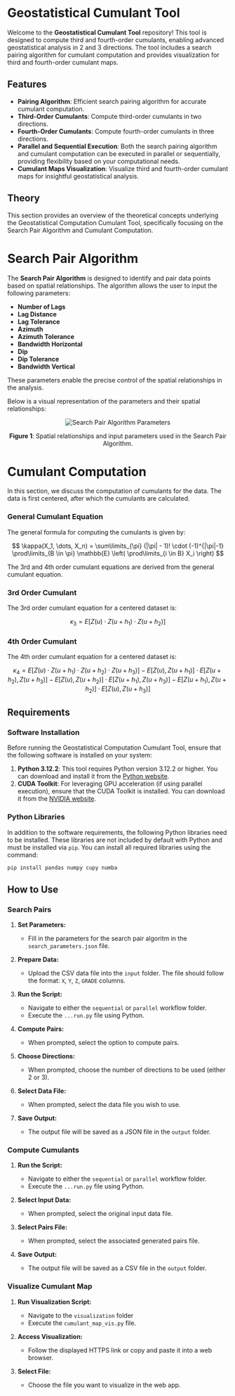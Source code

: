 # Geostatistical Cumulant Tool

Welcome to the **Geostatistical Cumulant Tool** repository! This tool is designed to compute third and fourth-order cumulants, enabling advanced geostatistical analysis in 2 and 3 directions. The tool includes a search pairing algorithm for cumulant computation and provides visualization for third and fourth-order cumulant maps.

## Features
- **Pairing Algorithm**: Efficient search pairing algorithm for accurate cumulant computation.
- **Third-Order Cumulants**: Compute third-order cumulants in two directions.
- **Fourth-Order Cumulants**: Compute fourth-order cumulants in three directions.
- **Parallel and Sequential Execution**: Both the search pairing algorithm and cumulant computation can be executed in parallel or sequentially, providing flexibility based on your computational needs.
- **Cumulant Maps Visualization**: Visualize third and fourth-order cumulant maps for insightful geostatistical analysis.

## Theory

This section provides an overview of the theoretical concepts underlying the Geostatistical Computation Cumulant Tool, specifically focusing on the Search Pair Algorithm and Cumulant Computation.

# Search Pair Algorithm

The **Search Pair Algorithm** is designed to identify and pair data points based on spatial relationships. The algorithm allows the user to input the following parameters:

- **Number of Lags**
- **Lag Distance**
- **Lag Tolerance**
- **Azimuth**
- **Azimuth Tolerance**
- **Bandwidth Horizontal**
- **Dip**
- **Dip Tolerance**
- **Bandwidth Vertical**

These parameters enable the precise control of the spatial relationships in the analysis.

Below is a visual representation of the parameters and their spatial relationships:

<p align="center">
  <img src="https://github.com/user-attachments/assets/a09ae3d3-e393-48a8-8c77-e0ec4ca5d4c3" alt="Search Pair Algorithm Parameters">
</p>

<p align="center"><strong>Figure 1</strong>: Spatial relationships and input parameters used in the Search Pair Algorithm.</p>


# Cumulant Computation

In this section, we discuss the computation of cumulants for the data. The data is first centered, after which the cumulants are calculated.

### General Cumulant Equation

The general formula for computing the cumulants is given by:

$$
\kappa(X_1, \dots, X_n) = \sum\limits_{\pi} (|\pi| - 1)! \cdot (-1)^{|\pi|-1} \prod\limits_{B \in \pi} \mathbb{E} \left( \prod\limits_{i \in B} X_i \right)
$$

The 3rd and 4th order cumulant equations are derived from the general cumulant equation.

### 3rd Order Cumulant

The 3rd order cumulant equation for a centered dataset is:

$$
\kappa_3 = E[Z(u) \cdot Z(u + h_1) \cdot Z(u + h_2)]
$$

### 4th Order Cumulant

The 4th order cumulant equation for a centered dataset is:

$$
\kappa_4 = E[Z(u) \cdot Z(u + h_1) \cdot Z(u + h_2) \cdot Z(u + h_3)] - E[Z(u), Z(u + h_1)] \cdot E[Z(u + h_2), Z(u + h_3)] - E[Z(u), Z(u + h_2)] \cdot E[Z(u + h_1), Z(u + h_3)] - E[Z(u + h_1), Z(u + h_2)] \cdot E[Z(u), Z(u + h_3)]
$$


## Requirements

### Software Installation

Before running the Geostatistical Computation Cumulant Tool, ensure that the following software is installed on your system:

1. **Python 3.12.2**: This tool requires Python version 3.12.2 or higher. You can download and install it from the [Python website](https://www.python.org/downloads/).
2. **CUDA Toolkit**: For leveraging GPU acceleration (if using parallel execution), ensure that the CUDA Toolkit is installed. You can download it from the [NVIDIA website](https://developer.nvidia.com/cuda-toolkit).

### Python Libraries

In addition to the software requirements, the following Python libraries need to be installed. These libraries are not included by default with Python and must be installed via `pip`. You can install all required libraries using the command:

```bash
pip install pandas numpy cupy numba
```

## How to Use

### Search Pairs

1. **Set Parameters:**
   - Fill in the parameters for the search pair algoritm in the `search_parameters.json` file.
     
2. **Prepare Data:**
   - Upload the CSV data file into the `input` folder. The file should follow the format: `X`, `Y`, `Z`, `GRADE` columns.

3. **Run the Script:**
   - Navigate to either the `sequential` or `parallel` workflow folder.
   - Execute the `...run.py` file using Python.

4. **Compute Pairs:**
   - When prompted, select the option to compute pairs.

5. **Choose Directions:**
   - When prompted, choose the number of directions to be used (either 2 or 3).

6. **Select Data File:**
   - When prompted, select the data file you wish to use.

7. **Save Output:**
   - The output file will be saved as a JSON file in the `output` folder.

### Compute Cumulants

1. **Run the Script:**
   - Navigate to either the `sequential` or `parallel` workflow folder.
   - Execute the `...run.py` file using Python.

2. **Select Input Data:**
   - When prompted, select the original input data file.

3. **Select Pairs File:**
   - When prompted, select the associated generated pairs file.

4. **Save Output:**
   - The output file will be saved as a CSV file in the `output` folder.

### Visualize Cumulant Map

1. **Run Visualization Script:**
   - Navigate to the `visualization` folder
   - Execute the `cumulant_map_vis.py` file.

2. **Access Visualization:**
   - Follow the displayed HTTPS link or copy and paste it into a web browser.

3. **Select File:**
   - Choose the file you want to visualize in the web app.
